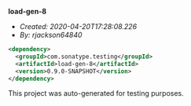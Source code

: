 **load-gen-8**
+ _Created: 2020-04-20T17:28:08.226_
+ _By: rjackson64840_

```xml
<dependency>
  <groupId>com.sonatype.testing</groupId>
  <artifactId>load-gen-8</artifactId>
  <version>0.9.0-SNAPSHOT</version>
</dependency>
```

This project was auto-generated for testing purposes.
